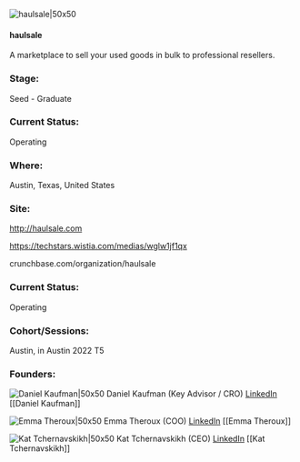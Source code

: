 

![haulsale|50x50](https://apimg.techstars.com/profiles/1664981909307_871427.png)

#### haulsale
A marketplace to sell your used goods in bulk to professional resellers.

### Stage: 
Seed - Graduate 

### Current Status: 
Operating

### Where:
Austin, Texas, United States

### Site:
http://haulsale.com

https://techstars.wistia.com/medias/wglw1jf1qx

crunchbase.com/organization/haulsale

### Current Status: 
Operating

### Cohort/Sessions: 
Austin, in Austin 2022 T5

### Founders: 

![Daniel Kaufman|50x50]() Daniel Kaufman (Key Advisor / CRO) [LinkedIn](https://linkedin.com/in/kaufmandaniel) [[Daniel Kaufman]]

![Emma Theroux|50x50](https://www.f6s.com/content-resource/profiles/3120628_th2.jpg) Emma Theroux (COO) [LinkedIn](https://linkedin.com/in/emmatheroux) [[Emma Theroux]]

![Kat Tchernavskikh|50x50](https://www.f6s.com/content-resource/profiles/3120554_th2.jpg) Kat Tchernavskikh (CEO) [LinkedIn](https://linkedin.com/in/tchernavskikh) [[Kat Tchernavskikh]]


